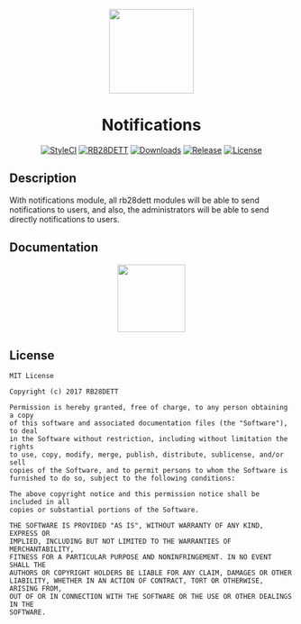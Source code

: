 <p align="center"><a href="https://rb28dett.aitorriba.com"><img height="150" src="https://avatars1.githubusercontent.com/u/22253051"></a></p>

<h1 align="center">Notifications</h1>

<p align="center">
<a href="https://styleci.io/repos/82950275"><img src="https://styleci.io/repos/82950275/shield?style=flat&branch=master" alt="StyleCI"></a>
<a href="https://github.com/rb28dett"><img src="https://img.shields.io/badge/Built%20For-RB28DETT-orange.svg" alt="RB28DETT"></a>
<a href="https://github.com/rb28dett/Notifications"><img src="https://poser.pugx.org/rb28dett/notifications/d/total.svg" alt="Downloads"></a>
<a href="https://github.com/RB28DETT/Notifications/releases"><img src="https://poser.pugx.org/rb28dett/notifications/v/stable.svg" alt="Release"></a>
<a href="https://raw.githubusercontent.com/RB28DETT/Notifications/master/LICENSE"><img src="https://poser.pugx.org/rb28dett/notifications/license.svg" alt="License"></a>
</p>

## Description

With notifications module, all rb28dett modules will be able to send notifications to users, and also, the administrators will be able to send directly notifications to users.

## Documentation

<p align="center">
<a href="https://rb28dett.aitorriba.com/docs/notifications"><img height="120" src="http://i.imgur.com/47WnADd.png"></a>
</p>

## License

```
MIT License

Copyright (c) 2017 RB28DETT

Permission is hereby granted, free of charge, to any person obtaining a copy
of this software and associated documentation files (the "Software"), to deal
in the Software without restriction, including without limitation the rights
to use, copy, modify, merge, publish, distribute, sublicense, and/or sell
copies of the Software, and to permit persons to whom the Software is
furnished to do so, subject to the following conditions:

The above copyright notice and this permission notice shall be included in all
copies or substantial portions of the Software.

THE SOFTWARE IS PROVIDED "AS IS", WITHOUT WARRANTY OF ANY KIND, EXPRESS OR
IMPLIED, INCLUDING BUT NOT LIMITED TO THE WARRANTIES OF MERCHANTABILITY,
FITNESS FOR A PARTICULAR PURPOSE AND NONINFRINGEMENT. IN NO EVENT SHALL THE
AUTHORS OR COPYRIGHT HOLDERS BE LIABLE FOR ANY CLAIM, DAMAGES OR OTHER
LIABILITY, WHETHER IN AN ACTION OF CONTRACT, TORT OR OTHERWISE, ARISING FROM,
OUT OF OR IN CONNECTION WITH THE SOFTWARE OR THE USE OR OTHER DEALINGS IN THE
SOFTWARE.
```
